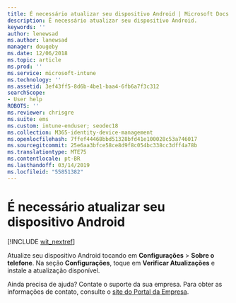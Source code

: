 ```yaml
---
title: É necessário atualizar seu dispositivo Android | Microsoft Docs
description: É necessário atualizar seu dispositivo Android.
keywords: ''
author: lenewsad
ms.author: lanewsad
manager: dougeby
ms.date: 12/06/2018
ms.topic: article
ms.prod: ''
ms.service: microsoft-intune
ms.technology: ''
ms.assetid: 3ef43ff5-8d6b-4be1-baa4-6fb6a7f3c312
searchScope:
- User help
ROBOTS: ''
ms.reviewer: chrisgre
ms.suite: ems
ms.custom: intune-enduser; seodec18
ms.collection: M365-identity-device-management
ms.openlocfilehash: 7ffef44468bbd51328bfd41e100028c53a746017
ms.sourcegitcommit: 25e6aa3bfce58ce8d9f8c054bc338cc3dff4a78b
ms.translationtype: MTE75
ms.contentlocale: pt-BR
ms.lasthandoff: 03/14/2019
ms.locfileid: "55851382"
---
```

# <a name="you-need-to-update-your-android-device"></a>É necessário atualizar seu dispositivo Android

[!INCLUDE [wit_nextref](includes/end-user-os-update-guidance.md)]

Atualize seu dispositivo Android tocando em **Configurações** > **Sobre o telefone**. Na seção __Configurações__, toque em __Verificar Atualizações__ e instale a atualização disponível.

Ainda precisa de ajuda? Contate o suporte da sua empresa. Para obter as informações de contato, consulte o [site do Portal da Empresa](https://go.microsoft.com/fwlink/?linkid=2010980).
